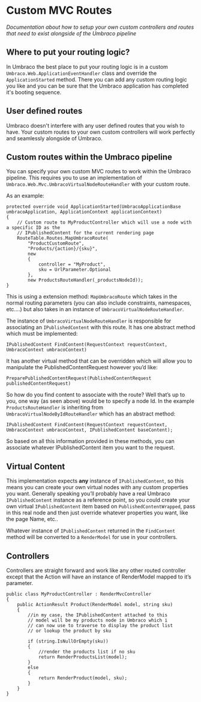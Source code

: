 # Custom MVC Routes

_Documentation about how to setup your own custom controllers and routes that need to exist alongside of the Umbraco pipeline_

## Where to put your routing logic?

In Umbraco the best place to put your routing logic is in a custom `Umbraco.Web.ApplicationEventHandler` class and override the `ApplicationStarted` method. There you can add any custom routing logic you like and you can be sure that the Umbraco application has completed it's booting sequence.

## User defined routes

Umbraco doesn't interfere with any user defined routes that you wish to have. Your custom routes to your own custom controllers will work perfectly and seamlessly alongside of Umbraco.

## Custom routes within the Umbraco pipeline

You can specify your own custom MVC routes to work within the Umbraco pipeline. This requires you to use an implementation of `Umbraco.Web.Mvc.UmbracoVirtualNodeRouteHandler` with your custom route. 

As an example:

    protected override void ApplicationStarted(UmbracoApplicationBase umbracoApplication, ApplicationContext applicationContext)
    {
        // Custom route to MyProductController which will use a node with a specific ID as the 
        // IPublishedContent for the current rendering page
        RouteTable.Routes.MapUmbracoRoute(
            "ProductCustomRoute",
            "Products/{action}/{sku}",
            new
            {
                controller = "MyProduct",
                sku = UrlParameter.Optional
            },
            new ProductsRouteHandler(_productsNodeId));
    }

This is using a extension method: `MapUmbracoRoute` which takes in the normal routing parameters (you can also include constraints, namespaces, etc….) but also takes in an instance of `UmbracoVirtualNodeRouteHandler`.

The instance of `UmbracoVirtualNodeRouteHandler` is responsible for associating an `IPublishedContent` with this route. It has one abstract method which must be implemented:

    IPublishedContent FindContent(RequestContext requestContext, UmbracoContext umbracoContext)

It has another virtual method that can be overridden which will allow you to manipulate the PublishedContentRequest however you’d like:

    PreparePublishedContentRequest(PublishedContentRequest publishedContentRequest)

So how do you find content to associate with the route? Well that’s up to you, one way (as seen above) would be to specify a node Id. In the example `ProductsRouteHandler` is inheriting from `UmbracoVirtualNodeByIdRouteHandler` which has an abstract method:

    IPublishedContent FindContent(RequestContext requestContext, UmbracoContext umbracoContext, IPublishedContent baseContent);

So based on all this information provided in these methods, you can associate whatever IPublishedContent item you want to the request.

## Virtual Content
This implementation expects **any** instance of `IPublishedContent`, so this means you can create your own virtual nodes with any custom properties you want. Generally speaking you’ll probably have a real Umbraco `IPublishedContent` instance as a reference point, so you could create your own virtual `IPublishedContent` item based on `PublishedContentWrapped`, pass in this real node and then just override whatever properties you want, like the page Name, etc..

Whatever instance of `IPublishedContent` returned in the `FindContent` method will be converted to a `RenderModel` for use in your controllers.

## Controllers
Controllers are straight forward and work like any other routed controller except that the Action will have an instance of RenderModel mapped to it’s parameter.

    public class MyProductController : RenderMvcController
    {
        public ActionResult Product(RenderModel model, string sku)
        {
            //in my case, the IPublishedContent attached to this
            // model will be my products node in Umbraco which i 
            // can now use to traverse to display the product list
            // or lookup the product by sku

            if (string.IsNullOrEmpty(sku))
            {
                //render the products list if no sku
                return RenderProductsList(model);
            }
            else
            {
                return RenderProduct(model, sku);
            }
        }
    }

